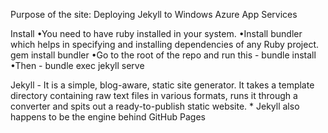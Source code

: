 Purpose of the site: Deploying Jekyll to Windows Azure App Services

Install
•You need to have ruby installed in your system.
•Install bundler which helps in specifying and installing dependencies of any Ruby project.  gem install bundler 
•Go to the root of the repo and run this -  bundle install 
•Then -  bundle exec jekyll serve 

Jekyll - It is a simple, blog-aware, static site generator. It takes a template directory containing raw text files in various formats, runs it through a converter and spits out a ready-to-publish static website.
    * Jekyll also happens to be the engine behind GitHub Pages
         
         
         
